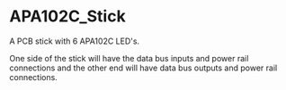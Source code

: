 # APA102C_Stick
A PCB stick with 6 APA102C LED's.

One side of the stick will have the data bus inputs and power rail connections and the other end will have data bus outputs and power rail connections.
